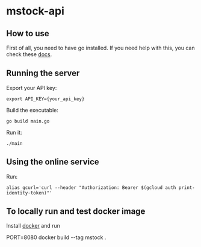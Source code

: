 # mstock-api

## How to use

First of all, you need to have go installed. If you need help with this, you can check these [docs](https://golang.org/doc/).

## Running the server

Export your API key:

`export API_KEY={your_api_key}`

Build the executable:

`go build main.go`

Run it:

`./main`

## Using the online service

Run:

`alias gcurl='curl --header "Authorization: Bearer $(gcloud auth print-identity-token)"'`

## To locally run and test docker image

Install [docker](https://docs.docker.com/install/) and run

PORT=8080 docker build --tag mstock .

